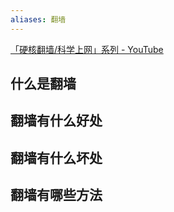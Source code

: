 ```yaml
---
aliases: 翻墙
---
```

[「硬核翻墙/科学上网」系列 - YouTube](https://www.youtube.com/playlist?list=PLqybz7NWybwUgR-S6m78tfd-lV4sBvGFG)
## 什么是翻墙

## 翻墙有什么好处

## 翻墙有什么坏处

## 翻墙有哪些方法